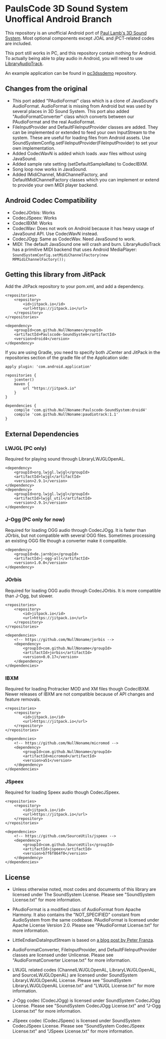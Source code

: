 # PaulsCode 3D Sound System Unoffical Android Branch
This repository is an unofficial Android port of [Paul Lamb's 3D Sound System](http://www.paulscode.com/forum/index.php?topic=4.0).
Most optional components except JOAL and jPCT-related codes are included.

This port still works in PC, and this repository contain nothing for Android. To actually being able to play audio in Android, you will need to use [LibraryAudioTrack](https://github.com/NullNoname/paudiotrack).

An example application can be found in [pc3dssdemo](https://github.com/NullNoname/pc3dssdemo) repository.

## Changes from the original
* This port added "PAudioFormat" class which is a clone of JavaSound's AudioFormat. AudioFormat is missing from Android but was used by several places in 3D Sound System. This port also added "AudioFormatConverter" class which converts between our PAudioFormat and the real AudioFormat.
* FileInputProvider and DefaultFileInputProvider classes are added. They can be implemented or extended to feed your own InputStream to the system. These are useful for loading files from Android assets. Use SoundSystemConfig.setFileInputProvider(FileInputProvider) to set your own implementation.
* Added CodecWavN is added which loads .wav files without using JavaSound.
* Added sample rate setting (setDefaultSampleRate) to CodecIBXM.
* Song loop now works in JavaSound.
* Added IMidiChannel, MidiChannelFactory, and DefaultMidiChannelFactory classes which you can implement or extend to provide your own MIDI player backend.

## Android Codec Compatibility
* CodecJOrbis: Works
* CodecJSpeex: Works
* CodecIBXM: Works
* CodecWav: Does not work on Android because it has heavy usage of JavaSound API. Use CodecWavN instead.
* CodecJOgg: Same as CodecWav. Need JavaSound to work.
* MIDI: The default JavaSound one will crash and burn. LibraryAudioTrack has a primitive MIDI backend that uses Android MediaPlayer: ```SoundSystemConfig.setMidiChannelFactory(new MPMidiChannelFactory());```

## Getting this library from JitPack
Add the JitPack repository to your pom.xml, and add a dependency.
```
<repositories>
    <repository>
        <id>jitpack.io</id>
        <url>https://jitpack.io</url>
    </repository>
</repositories>

<dependency>
    <groupId>com.github.NullNoname</groupId>
    <artifactId>Paulscode-SoundSystem</artifactId>
    <version>droid4</version>
</dependency>
```

If you are using Gradle, you need to specify both JCenter and JitPack in the repositories section of the gradle file of the Application side:
```
apply plugin: 'com.android.application'

repositories {
    jcenter()
    maven {
        url "https://jitpack.io"
    }
}

dependencies {
    compile 'com.github.NullNoname:Paulscode-SoundSystem:droid4'
    compile 'com.github.NullNoname:paudiotrack:1.1'
}
```

## External Dependencies
### LWJGL (PC only)
Required for playing sound through LibraryLWJGLOpenAL.
```
<dependency>
    <groupId>org.lwjgl.lwjgl</groupId>
    <artifactId>lwjgl</artifactId>
    <version>2.9.1</version>
</dependency>
<dependency>
    <groupId>org.lwjgl.lwjgl</groupId>
    <artifactId>lwjgl_util</artifactId>
    <version>2.9.1</version>
</dependency>
```

### J-Ogg (PC only for now)
Required for loading OGG audio through CodecJOgg. It is faster than JOrbis, but not compatible with several OGG files. Sometimes processing an existing OGG file though a converter make it compatible.
```
<dependency>
    <groupId>de.jarnbjo</groupId>
    <artifactId>j-ogg-all</artifactId>
    <version>1.0.0</version>
</dependency>
```

### JOrbis
Required for loading OGG audio through CodecJOrbis. It is more compatible than J-Ogg, but slower.
```
<repositories>
    <repository>
        <id>jitpack.io</id>
        <url>https://jitpack.io</url>
    </repository>
</repositories>

<dependencies>
    <!-- https://github.com/NullNoname/jorbis -->
    <dependency>
        <groupId>com.github.NullNoname</groupId>
        <artifactId>jorbis</artifactId>
        <version>0.0.17</version>
    </dependency>
</dependencies>
```

### IBXM
Required for loading Protracker MOD and XM files though CodecIBXM. Newer releases of IBXM are not compatible because of API changes and feature removals.
```
<repositories>
    <repository>
        <id>jitpack.io</id>
        <url>https://jitpack.io</url>
    </repository>
</repositories>

<dependencies>
    <!-- https://github.com/NullNoname/micromod -->
    <dependency>
        <groupId>com.github.NullNoname</groupId>
        <artifactId>micromod</artifactId>
        <version>a51</version>
    </dependency>
</dependencies>
```

### JSpeex
Required for loading Speex audio though CodecJSpeex.
```
<repositories>
    <repository>
        <id>jitpack.io</id>
        <url>https://jitpack.io</url>
    </repository>
</repositories>

<dependencies>
    <!-- https://github.com/SourceUtils/jspeex -->
    <dependency>
        <groupId>com.github.SourceUtils</groupId>
        <artifactId>jspeex</artifactId>
        <version>b7f6f864f0</version>
    </dependency>
</dependencies>
```

## License
* Unless otherwise noted, most codes and documents of this library are licensed under The SoundSystem License. Please see "SoundSystem License.txt" for more information.

* PAudioFormat is a modified class of AudioFormat from Apache Harmony. It also contains the "NOT_SPECIFIED" constant from AudioSystem from the same codebase. PAudioFormat is licensed under Apache License Version 2.0. Please see "PAudioFormat License.txt" for more information.

* LittleEndianDataInputStream is based on [a blog post by Peter Franza](http://www.peterfranza.com/2008/09/26/little-endian-input-stream/).

* AudioFormatConverter, FileInputProvider, and DefaultFileInputProvider classes are licensed under Unlicense. Please see "AudioFormatConverter License.txt" for more information.

* LWJGL related codes (ChannelLWJGLOpenAL, LibraryLWJGLOpenAL, and SourceLWJGLOpenAL) are licensed under SoundSystem LibraryLWJGLOpenAL License. Please see "SoundSystem LibraryLWJGLOpenAL License.txt" and "LWJGL License.txt" for more information.

* J-Ogg codec (CodecJOgg) is licensed under SoundSystem CodecJOgg License. Please see "SoundSystem CodecJOgg License.txt" and "J-Ogg License.txt" for more information.

* JSpeex codec (CodecJSpeex) is licensed under SoundSystem CodecJSpeex License. Please see "SoundSystem CodecJSpeex License.txt" and "JSpeex License.txt" for more information.
